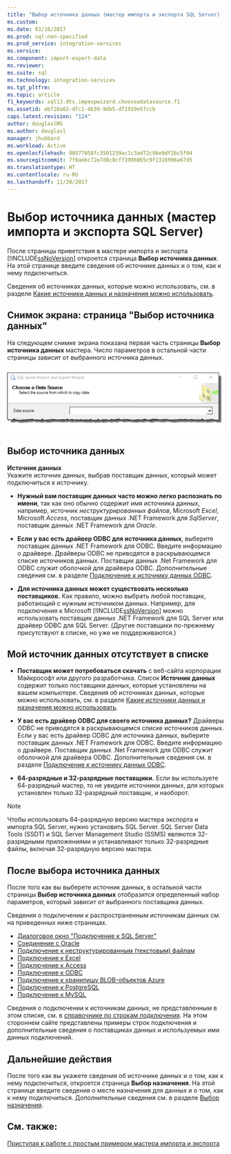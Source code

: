 ```yaml
---
title: "Выбор источника данных (мастер импорта и экспорта SQL Server) | Документы Майкрософт"
ms.custom: 
ms.date: 03/16/2017
ms.prod: sql-non-specified
ms.prod_service: integration-services
ms.service: 
ms.component: import-export-data
ms.reviewer: 
ms.suite: sql
ms.technology: integration-services
ms.tgt_pltfrm: 
ms.topic: article
f1_keywords: sql13.dts.impexpwizard.chooseadatasource.f1
ms.assetid: ebf28a62-dfc1-4b39-9db5-df1919e5fccb
caps.latest.revision: "124"
author: douglaslMS
ms.author: douglasl
manager: jhubbard
ms.workload: Active
ms.openlocfilehash: 90577058fc3501239ac1c3ad72c96e9df2bc5f04
ms.sourcegitcommit: 7f8aebc72e7d0c8cff3990865c9f1316996a67d5
ms.translationtype: HT
ms.contentlocale: ru-RU
ms.lasthandoff: 11/20/2017
---
```

# <a name="choose-a-data-source-sql-server-import-and-export-wizard"></a>Выбор источника данных (мастер импорта и экспорта SQL Server)
  После страницы приветствия в мастере импорта и экспорта [!INCLUDE[ssNoVersion](../../includes/ssnoversion-md.md)] откроется страница **Выбор источника данных**. На этой странице введите сведения об источнике данных и о том, как к нему подключиться.
  
Сведения об источниках данных, которые можно использовать, см. в разделе [Какие источники данных и назначения можно использовать](../../integration-services/import-export-data/import-and-export-data-with-the-sql-server-import-and-export-wizard.md#wizardSources).

## <a name="screen-shot-of-the-choose-a-data-source-page"></a>Снимок экрана: страница "Выбор источника данных" 
На следующем снимке экрана показана первая часть страницы **Выбор источника данных** мастера. Число параметров в остальной части страницы зависит от выбранного источника данных.

![Выбор источника](../../integration-services/import-export-data/media/choose-source.png)

## <a name="choose-a-data-source"></a>Выбор источника данных
 **Источник данных**  
Укажите источник данных, выбрав поставщик данных, который может подключиться к источнику.

-   **Нужный вам поставщик данных часто можно легко распознать по имени**, так как оно обычно содержит имя источника данных, например, источник *неструктурированных файлов*, Microsoft *Excel*, Microsoft *Access*, поставщик данных .NET Framework для *SqlServer*, поставщик данных .NET Framework для *Oracle*.

-   **Если у вас есть драйвер ODBC для источника данных**, выберите поставщик данных .NET Framework для ODBC. Введите информацию о драйвере. Драйверы ODBC не приводятся в раскрывающемся списке источников данных. Поставщик данных .Net Framework для ODBC служит оболочкой для драйвера ODBC. Дополнительные сведения см. в разделе [Подключение к источнику данных ODBC](../../integration-services/import-export-data/connect-to-an-odbc-data-source-sql-server-import-and-export-wizard.md).

-   **Для источника данных может существовать несколько поставщиков.** Как правило, можно выбрать любой поставщик, работающий с нужным источником данных. Например, для подключения к Microsoft [!INCLUDE[ssNoVersion](../../includes/ssnoversion-md.md)] можно использовать поставщик данных .NET Framework для SQL Server или драйвер ODBC для SQL Server. (Другие поставщики по-прежнему присутствуют в списке, но уже не поддерживаются.) 

## <a name="my-data-source-isnt-in-the-list"></a>Мой источник данных отсутствует в списке
-   **Поставщик может потребоваться скачать** с веб-сайта корпорации Майкрософт или другого разработчика. Список **Источник данных** содержит только поставщики данных, которые установлены на вашем компьютере. Сведения об источниках данных, которые можно использовать, см. в разделе [Какие источники данных и назначения можно использовать](import-and-export-data-with-the-sql-server-import-and-export-wizard.md#wizardSources).

-   **У вас есть драйвер ODBC для своего источника данных?** Драйверы ODBC не приводятся в раскрывающемся списке источников данных. Если у вас есть драйвер ODBC для источника данных, выберите поставщик данных .NET Framework для ODBC. Введите информацию о драйвере. Поставщик данных .Net Framework для ODBC служит оболочкой для драйвера ODBC. Дополнительные сведения см. в разделе [Подключение к источнику данных ODBC](../../integration-services/import-export-data/connect-to-an-odbc-data-source-sql-server-import-and-export-wizard.md).

-   **64-разрядные и 32-разрядные поставщики.** Если вы используете 64-разрядный мастер, то не увидите источники данных, для которых установлен только 32-разрядный поставщик, и наоборот.

> [!NOTE]
> Чтобы использовать 64-разрядную версию мастера экспорта и импорта SQL Server, нужно установить SQL Server. SQL Server Data Tools (SSDT) и SQL Server Management Studio (SSMS) являются 32-разрядными приложениями и устанавливают только 32-разрядные файлы, включая 32-разрядную версию мастера.

## <a name="after-you-choose-a-data-source"></a>После выбора источника данных
После того как вы выберете источник данных, в остальной части страницы **Выбор источника данных** отобразится определенный набор параметров, который зависит от выбранного поставщика данных.

Сведения о подключении к распространенным источникам данных см. на приведенных ниже страницах.
-   [Диалоговое окно "Подключение к SQL Server"](../../integration-services/import-export-data/connect-to-a-sql-server-data-source-sql-server-import-and-export-wizard.md)
-   [Соединение с Oracle](../../integration-services/import-export-data/connect-to-an-oracle-data-source-sql-server-import-and-export-wizard.md)
-   [Подключение к неструктурированным (текстовым) файлам](../../integration-services/import-export-data/connect-to-a-flat-file-data-source-sql-server-import-and-export-wizard.md)
-   [Подключение к Excel](../../integration-services/import-export-data/connect-to-an-excel-data-source-sql-server-import-and-export-wizard.md)
-   [Подключение к Access](../../integration-services/import-export-data/connect-to-an-access-data-source-sql-server-import-and-export-wizard.md)
-   [Подключение к ODBC](../../integration-services/import-export-data/connect-to-an-odbc-data-source-sql-server-import-and-export-wizard.md)
-   [Подключение к хранилищу BLOB-объектов Azure](../../integration-services/import-export-data/connect-to-azure-blob-storage-sql-server-import-and-export-wizard.md)
-   [Подключение к PostgreSQL](../../integration-services/import-export-data/connect-to-a-postgresql-data-source-sql-server-import-and-export-wizard.md)
-   [Подключение к MySQL](../../integration-services/import-export-data/connect-to-a-mysql-data-source-sql-server-import-and-export-wizard.md)

Сведения о подключении к источникам данных, не представленным в этом списке, см. в [справочнике по строкам подключения](https://www.connectionstrings.com/). На этом стороннем сайте представлены примеры строк подключения и дополнительные сведения о поставщиках данных и используемых ими данных подключений.

## <a name="whats-next"></a>Дальнейшие действия  
 После того как вы укажете сведения об источнике данных и о том, как к нему подключиться, откроется страница **Выбор назначения**. На этой странице введите сведения о месте назначения для данных и о том, как к нему подключиться. Дополнительные сведения см. в разделе [Выбор назначения](../../integration-services/import-export-data/choose-a-destination-sql-server-import-and-export-wizard.md).
 
## <a name="see-also"></a>См. также:
[Приступая к работе с простым примером мастера импорта и экспорта](../../integration-services/import-export-data/get-started-with-this-simple-example-of-the-import-and-export-wizard.md)


